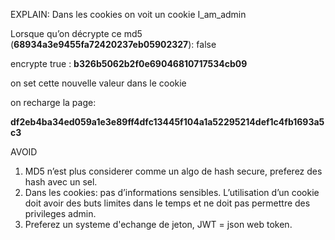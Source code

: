 EXPLAIN: 
Dans les cookies on voit un cookie I_am_admin 

Lorsque qu’on décrypte ce md5 (**68934a3e9455fa72420237eb05902327**): false

encrypte true : **b326b5062b2f0e69046810717534cb09**

on set cette nouvelle valeur dans le cookie 

on recharge la page:

**df2eb4ba34ed059a1e3e89ff4dfc13445f104a1a52295214def1c4fb1693a5c3**

AVOID
1. MD5 n’est plus considerer comme un algo de hash secure, preferez des hash avec un sel.
2. Dans les cookies: pas d’informations sensibles. 
    L’utilisation d’un cookie doit avoir des buts limites dans le temps et ne doit pas permettre des privileges admin.
3. Preferez un systeme d'echange de jeton, JWT = json web token.
